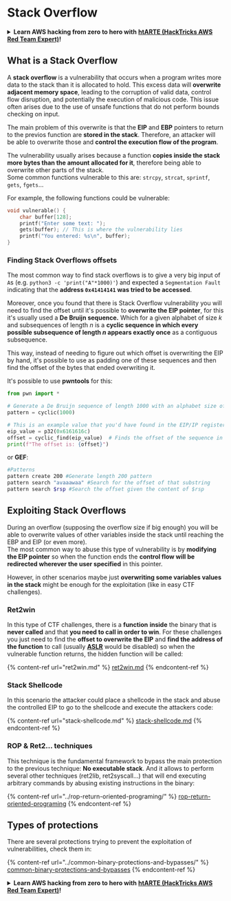 # Stack Overflow

<details>

<summary><strong>Learn AWS hacking from zero to hero with</strong> <a href="https://training.hacktricks.xyz/courses/arte"><strong>htARTE (HackTricks AWS Red Team Expert)</strong></a><strong>!</strong></summary>

Other ways to support HackTricks:

* If you want to see your **company advertised in HackTricks** or **download HackTricks in PDF** Check the [**SUBSCRIPTION PLANS**](https://github.com/sponsors/carlospolop)!
* Get the [**official PEASS & HackTricks swag**](https://peass.creator-spring.com)
* Discover [**The PEASS Family**](https://opensea.io/collection/the-peass-family), our collection of exclusive [**NFTs**](https://opensea.io/collection/the-peass-family)
* **Join the** 💬 [**Discord group**](https://discord.gg/hRep4RUj7f) or the [**telegram group**](https://t.me/peass) or **follow** us on **Twitter** 🐦 [**@hacktricks\_live**](https://twitter.com/hacktricks\_live)**.**
* **Share your hacking tricks by submitting PRs to the** [**HackTricks**](https://github.com/carlospolop/hacktricks) and [**HackTricks Cloud**](https://github.com/carlospolop/hacktricks-cloud) github repos.

</details>

## What is a Stack Overflow

A **stack overflow** is a vulnerability that occurs when a program writes more data to the stack than it is allocated to hold. This excess data will **overwrite adjacent memory space**, leading to the corruption of valid data, control flow disruption, and potentially the execution of malicious code. This issue often arises due to the use of unsafe functions that do not perform bounds checking on input.

The main problem of this overwrite is that the **EIP** and **EBP** pointers to return to the previos function are **stored in the stack**. Therefore, an attacker will be able to overwrite those and **control the execution flow of the program**.

The vulnerability usually arises because a function **copies inside the stack more bytes than the amount allocated for it**, therefore being able to overwrite other parts of the stack.\
Some common functions vulnerable to this are: `strcpy`, `strcat`, `sprintf`, `gets`, `fgets`...

For example, the following functions could be vulnerable:

```c
void vulnerable() {
    char buffer[128];
    printf("Enter some text: ");
    gets(buffer); // This is where the vulnerability lies
    printf("You entered: %s\n", buffer);
}
```

### Finding Stack Overflows offsets

The most common way to find stack overflows is to give a very big input of `A`s (e.g. `python3 -c 'print("A"*1000)'`) and expected a `Segmentation Fault` indicating that the **address `0x41414141` was tried to be accessed**.

Moreover, once you found that there is Stack Overflow vulnerability you will need to find the offset until it's possible to **overwrite the EIP pointer**, for this it's usually used a **De Bruijn sequence.** Which for a given alphabet of size _k_ and subsequences of length _n_ is a **cyclic sequence in which every possible subsequence of length **_**n**_** appears exactly once** as a contiguous subsequence.

This way, instead of needing to figure out which offset is overwriting the EIP by hand, it's possible to use as padding one of these sequences and then find the offset of the bytes that ended overwriting it.

It's possible to use **pwntools** for this:

```python
from pwn import *

# Generate a De Bruijn sequence of length 1000 with an alphabet size of 256 (byte values)
pattern = cyclic(1000)

# This is an example value that you'd have found in the EIP/IP register upon crash
eip_value = p32(0x6161616c)
offset = cyclic_find(eip_value)  # Finds the offset of the sequence in the De Bruijn pattern
print(f"The offset is: {offset}")
```

or **GEF**:

```bash
#Patterns
pattern create 200 #Generate length 200 pattern
pattern search "avaaawaa" #Search for the offset of that substring
pattern search $rsp #Search the offset given the content of $rsp
```

## Exploiting Stack Overflows

During an overflow (supposing the overflow size if big enough) you will be able to overwrite values of other variables inside the stack until reaching the EBP and EIP (or even more).\
The most common way to abuse this type of vulnerability is by **modifying the EIP pointer** so when the function ends the **control flow will be redirected wherever the user specified** in this pointer.

However, in other scenarios maybe just **overwriting some variables values in the stack** might be enough for the exploitation (like in easy CTF challenges).

### Ret2win

In this type of CTF challenges, there is a **function** **inside** the binary that is **never called** and that **you need to call in order to win**. For these challenges you just need to find the **offset to overwrite the EIP** and **find the address of the function** to call (usually [**ASLR**](../common-binary-protections-and-bypasses/aslr/) would be disabled) so when the vulnerable function returns, the hidden function will be called:

{% content-ref url="ret2win.md" %}
[ret2win.md](ret2win.md)
{% endcontent-ref %}

### Stack Shellcode

In this scenario the attacker could place a shellcode in the stack and abuse the controlled EIP to go to the shellcode and execute the attackers code:

{% content-ref url="stack-shellcode.md" %}
[stack-shellcode.md](stack-shellcode.md)
{% endcontent-ref %}

### ROP & Ret2... techniques

This technique is the fundamental framework to bypass the main protection to the previous technique: **No executable stack**. And it allows to perform several other techniques (ret2lib, ret2syscall...) that will end executing arbitrary commands by abusing existing instructions in the binary:

{% content-ref url="../rop-return-oriented-programing/" %}
[rop-return-oriented-programing](../rop-return-oriented-programing/)
{% endcontent-ref %}

## Types of protections

There are several protections trying to prevent the exploitation of vulnerabilities, check them in:

{% content-ref url="../common-binary-protections-and-bypasses/" %}
[common-binary-protections-and-bypasses](../common-binary-protections-and-bypasses/)
{% endcontent-ref %}



<details>

<summary><strong>Learn AWS hacking from zero to hero with</strong> <a href="https://training.hacktricks.xyz/courses/arte"><strong>htARTE (HackTricks AWS Red Team Expert)</strong></a><strong>!</strong></summary>

Other ways to support HackTricks:

* If you want to see your **company advertised in HackTricks** or **download HackTricks in PDF** Check the [**SUBSCRIPTION PLANS**](https://github.com/sponsors/carlospolop)!
* Get the [**official PEASS & HackTricks swag**](https://peass.creator-spring.com)
* Discover [**The PEASS Family**](https://opensea.io/collection/the-peass-family), our collection of exclusive [**NFTs**](https://opensea.io/collection/the-peass-family)
* **Join the** 💬 [**Discord group**](https://discord.gg/hRep4RUj7f) or the [**telegram group**](https://t.me/peass) or **follow** us on **Twitter** 🐦 [**@hacktricks\_live**](https://twitter.com/hacktricks\_live)**.**
* **Share your hacking tricks by submitting PRs to the** [**HackTricks**](https://github.com/carlospolop/hacktricks) and [**HackTricks Cloud**](https://github.com/carlospolop/hacktricks-cloud) github repos.

</details>
